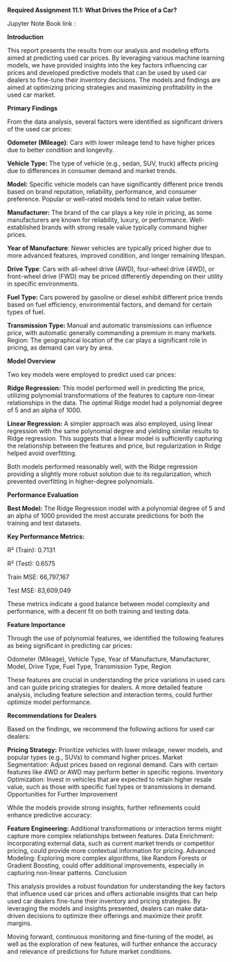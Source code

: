 **Required Assignment 11.1: What Drives the Price of a Car?**

Jupyter Note Book link :

**Introduction**

This report presents the results from our analysis and modeling efforts aimed at predicting used car prices. By leveraging various machine learning models, we have provided insights into the key factors influencing car prices and developed predictive models that can be used by used car dealers to fine-tune their inventory decisions. The models and findings are aimed at optimizing pricing strategies and maximizing profitability in the used car market.

**Primary Findings**

From the data analysis, several factors were identified as significant drivers of the used car prices:

**Odometer (Mileage)**: Cars with lower mileage tend to have higher prices due to better condition and longevity.

**Vehicle Type:** The type of vehicle (e.g., sedan, SUV, truck) affects pricing due to differences in consumer demand and market trends.

**Model:** Specific vehicle models can have significantly different price trends based on brand reputation, reliability, performance, and consumer preference. Popular or well-rated models tend to retain value better.

**Manufacturer:** The brand of the car plays a key role in pricing, as some manufacturers are known for reliability, luxury, or performance. Well-established brands with strong resale value typically command higher prices.

**Year of Manufacture**: Newer vehicles are typically priced higher due to more advanced features, improved condition, and longer remaining lifespan.

**Drive Type**: Cars with all-wheel drive (AWD), four-wheel drive (4WD), or front-wheel drive (FWD) may be priced differently depending on their utility in specific environments.

**Fuel Type:** Cars powered by gasoline or diesel exhibit different price trends based on fuel efficiency, environmental factors, and demand for certain types of fuel.

**Transmission Type:** Manual and automatic transmissions can influence price, with automatic generally commanding a premium in many markets.
Region: The geographical location of the car plays a significant role in pricing, as demand can vary by area.

**Model Overview**

Two key models were employed to predict used car prices:

**Ridge Regression:** This model performed well in predicting the price, utilizing polynomial transformations of the features to capture non-linear relationships in the data. The optimal Ridge model had a polynomial degree of 5 and an alpha of 1000.

**Linear Regression:** A simpler approach was also employed, using linear regression with the same polynomial degree and yielding similar results to Ridge regression. This suggests that a linear model is sufficiently capturing the relationship between the features and price, but regularization in Ridge helped avoid overfitting.

Both models performed reasonably well, with the Ridge regression providing a slightly more robust solution due to its regularization, which prevented overfitting in higher-degree polynomials.

**Performance Evaluation**

**Best Model:** The Ridge Regression model with a polynomial degree of 5 and an alpha of 1000 provided the most accurate predictions for both the training and test datasets.

**Key Performance Metrics:**

R² (Train): 0.7131

R² (Test): 0.6575

Train MSE: 66,797,167

Test MSE: 83,609,049

These metrics indicate a good balance between model complexity and performance, with a decent fit on both training and testing data.

**Feature Importance**

Through the use of polynomial features, we identified the following features as being significant in predicting car prices:

Odometer (Mileage),
Vehicle Type,
Year of Manufacture,
Manufacturer,
Model,
Drive Type,
Fuel Type,
Transmission Type,
Region

These features are crucial in understanding the price variations in used cars and can guide pricing strategies for dealers. A more detailed feature analysis, including feature selection and interaction terms, could further optimize model performance.

**Recommendations for Dealers**

Based on the findings, we recommend the following actions for used car dealers:

**Pricing Strategy:** Prioritize vehicles with lower mileage, newer models, and popular types (e.g., SUVs) to command higher prices.
Market Segmentation: Adjust prices based on regional demand. Cars with certain features like 4WD or AWD may perform better in specific regions.
Inventory Optimization: Invest in vehicles that are expected to retain higher resale value, such as those with specific fuel types or transmissions in demand.
Opportunities for Further Improvement

While the models provide strong insights, further refinements could enhance predictive accuracy:

**Feature Engineering:** Additional transformations or interaction terms might capture more complex relationships between features.
Data Enrichment: Incorporating external data, such as current market trends or competitor pricing, could provide more contextual information for pricing.
Advanced Modeling: Exploring more complex algorithms, like Random Forests or Gradient Boosting, could offer additional improvements, especially in capturing non-linear patterns.
Conclusion

This analysis provides a robust foundation for understanding the key factors that influence used car prices and offers actionable insights that can help used car dealers fine-tune their inventory and pricing strategies. By leveraging the models and insights presented, dealers can make data-driven decisions to optimize their offerings and maximize their profit margins.

Moving forward, continuous monitoring and fine-tuning of the model, as well as the exploration of new features, will further enhance the accuracy and relevance of predictions for future market conditions.
